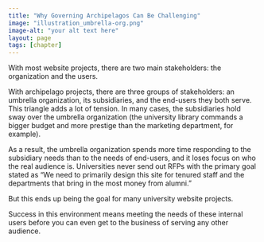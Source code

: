 ```yaml
---
title: "Why Governing Archipelagos Can Be Challenging"
image: "illustration_umbrella-org.png"
image-alt: "your alt text here"
layout: page
tags: [chapter]
---
```


With most website projects, there are two main stakeholders: the organization and the users.

With archipelago projects, there are three groups of stakeholders: an umbrella organization, its subsidiaries, and the end-users they both serve. This triangle adds a lot of tension. In many cases, the subsidiaries hold sway over the umbrella organization (the university library commands a bigger budget and more prestige than the marketing department, for example).

As a result, the umbrella organization spends more time responding to the subsidiary needs than to the needs of end-users, and it loses focus on who the real audience is. Universities never send out RFPs with the primary goal stated as “We need to primarily design this site for tenured staff and the departments that bring in the most money from alumni.”

But this ends up being the goal for many university website projects.

Success in this environment means meeting the needs of these internal users before you can even get to the business of serving any other audience.